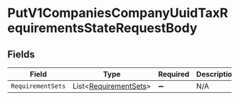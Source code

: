 # PutV1CompaniesCompanyUuidTaxRequirementsStateRequestBody


## Fields

| Field                                                             | Type                                                              | Required                                                          | Description                                                       |
| ----------------------------------------------------------------- | ----------------------------------------------------------------- | ----------------------------------------------------------------- | ----------------------------------------------------------------- |
| `RequirementSets`                                                 | List<[RequirementSets](../../Models/Requests/RequirementSets.md)> | :heavy_minus_sign:                                                | N/A                                                               |